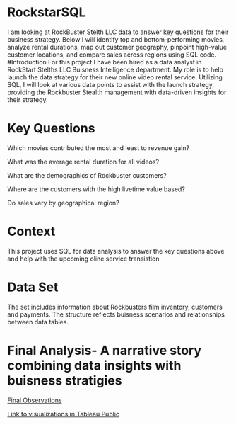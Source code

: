 # RockstarSQL
I am looking at RockBuster Stelth LLC data to answer key questions for their business strategy. Below I will identify top and bottom-performing movies, analyze rental durations, map out customer geography, pinpoint high-value customer locations, and compare sales across regions using SQL code.
#Introduction
For this project I have been hired as a data analyst in RockStart Stelths LLC Buisness Intelligence department. 
My role is to help launch the data strategy for their new online video rental service. Utilizing SQL, I will look at various data points to assist with the launch strategy, providing the Rockbuster Stealth management with data-driven insights for their strategy.
# Key Questions
Which movies contributed the most and least to revenue gain?

What was the average rental duration for all videos?

What are the demographics of Rockbuster customers?

Where are the customers with the high livetime value based?

Do sales vary by geographical region?

# Context
This project uses SQL for data analysis to answer the key questions above and help with the upcoming oline service transistion

# Data Set 
The set includes information about Rockbusters film inventory, customers and payments. The structure reflects buisness scenarios and relationships between data tables.



# Final Analysis- A narrative story combining data insights with buisness stratigies

[Final Observations](https://docs.google.com/presentation/d/1EEQKyQ62TvMfREKMP_WkNnnmRkNKa7FjT184IJBNnug/edit#slide=id.p) 

[Link to visualizations in Tableau Public](https://public.tableau.com/app/profile/ken.whitney/viz/RockbusterLLCGraphs/Sheet6)







